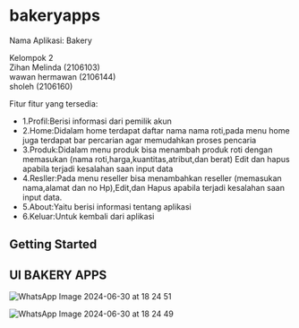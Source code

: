 # bakeryapps

Nama Aplikasi: Bakery

Kelompok 2 <br>
Zihan Melinda (2106103) <br>
wawan hermawan (2106144) <br>
sholeh (2106160) <br>


Fitur fitur yang tersedia:
<ul>
 <li>
  1.Profil:Berisi informasi dari pemilik akun
 </li>
 <li>
   2.Home:Didalam home terdapat daftar nama nama roti,pada menu home juga terdapat bar percarian agar memudahkan proses pencaria
 </li>
 <li>
   3.Produk:Didalam menu produk bisa menambah produk roti dengan memasukan (nama roti,harga,kuantitas,atribut,dan berat) Edit dan hapus apabila terjadi kesalahan saan input data
 </li>
 <li>
   4.Resller:Pada menu reseller bisa menambahkan reseller  (memasukan nama,alamat dan no Hp),Edit,dan Hapus apabila terjadi kesalahan saan input data.
 </li>
 <li>
     5.About:Yaitu berisi informasi tentang aplikasi
 </li>
 <li>
  6.Keluar:Untuk kembali dari aplikasi
 </li>
</ul>



  


  

## Getting Started



## UI BAKERY APPS




![WhatsApp Image 2024-06-30 at 18 24 51](https://github.com/2106144/TB-prakmobile/assets/126965784/e3ec61ba-94fe-490c-8493-c5efa5f70377) 

![WhatsApp Image 2024-06-30 at 18 24 49](https://github.com/2106144/TB-prakmobile/assets/126965784/08afb2d3-1575-4ffe-a0ca-99ea8bd2ebe1)

